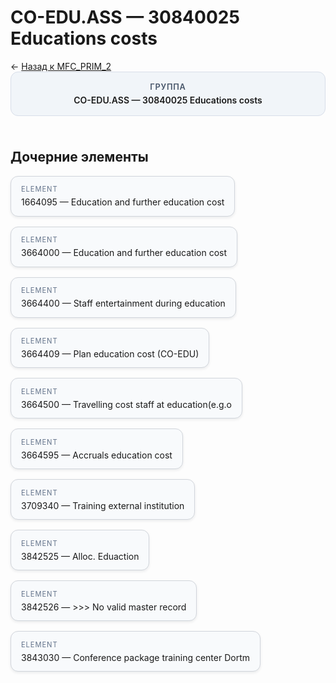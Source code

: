 # CO-EDU.ASS — 30840025 Educations costs
<p class="cc-breadcrumb">← <a href='../../level_01/MFC_PRIM_2/'>Назад к MFC_PRIM_2</a></p>
<style>
.cc-container { display: flex; flex-direction: column; gap: 1.5rem; }
.cc-breadcrumb { margin: 0; }
.cc-parent { padding: 1rem 1.25rem; border-radius: 12px; background: #f1f5f9; border: 1px solid #d8dee9; text-align: center; font-weight: 600; }
.cc-parent .cc-tag { font-size: 0.8rem; text-transform: uppercase; color: #475569; letter-spacing: 0.06em; }
.cc-children { display: flex; flex-wrap: wrap; gap: 1rem; }
.cc-tile { display: block; min-width: 180px; padding: 0.85rem 1rem; border-radius: 12px; border: 1px solid #d1d5db; background: #ffffff; box-shadow: 0 2px 4px rgba(15, 23, 42, 0.08); transition: transform 0.1s ease, box-shadow 0.1s ease; color: inherit; text-decoration: none; }
.cc-tile:hover { transform: translateY(-2px); box-shadow: 0 6px 12px rgba(15, 23, 42, 0.15); }
.cc-tile-leaf { background: #f8fafc; }
.cc-tag { font-size: 0.7rem; color: #64748b; text-transform: uppercase; letter-spacing: 0.08em; margin-bottom: 0.3rem; }
</style>
<div class='cc-container'>
  <div class='cc-parent'>
    <div class='cc-tag'>Группа</div>
    <div>CO-EDU.ASS — 30840025 Educations costs</div>
  </div>
  <div>
    <h2>Дочерние элементы</h2>
<div class='cc-children'><div class='cc-tile cc-tile-leaf'><div class='cc-tag'>ELEMENT</div><div>1664095 — Education and further education cost</div></div><div class='cc-tile cc-tile-leaf'><div class='cc-tag'>ELEMENT</div><div>3664000 — Education and further education cost</div></div><div class='cc-tile cc-tile-leaf'><div class='cc-tag'>ELEMENT</div><div>3664400 — Staff entertainment during education</div></div><div class='cc-tile cc-tile-leaf'><div class='cc-tag'>ELEMENT</div><div>3664409 — Plan education cost (CO-EDU)</div></div><div class='cc-tile cc-tile-leaf'><div class='cc-tag'>ELEMENT</div><div>3664500 — Travelling cost staff at education(e.g.o</div></div><div class='cc-tile cc-tile-leaf'><div class='cc-tag'>ELEMENT</div><div>3664595 — Accruals education cost</div></div><div class='cc-tile cc-tile-leaf'><div class='cc-tag'>ELEMENT</div><div>3709340 — Training external institution</div></div><div class='cc-tile cc-tile-leaf'><div class='cc-tag'>ELEMENT</div><div>3842525 — Alloc. Eduaction</div></div><div class='cc-tile cc-tile-leaf'><div class='cc-tag'>ELEMENT</div><div>3842526 — &gt;&gt;&gt; No valid master record</div></div><div class='cc-tile cc-tile-leaf'><div class='cc-tag'>ELEMENT</div><div>3843030 — Conference package training center Dortm</div></div></div>
  </div>
</div>
